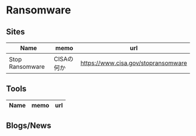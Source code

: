 # Ransomware

## Sites

|Name|memo|url|
----|----|----
|Stop Ransomware|CISAの何か|https://www.cisa.gov/stopransomware|

## Tools

|Name|memo|url|
----|----|----

## Blogs/News
